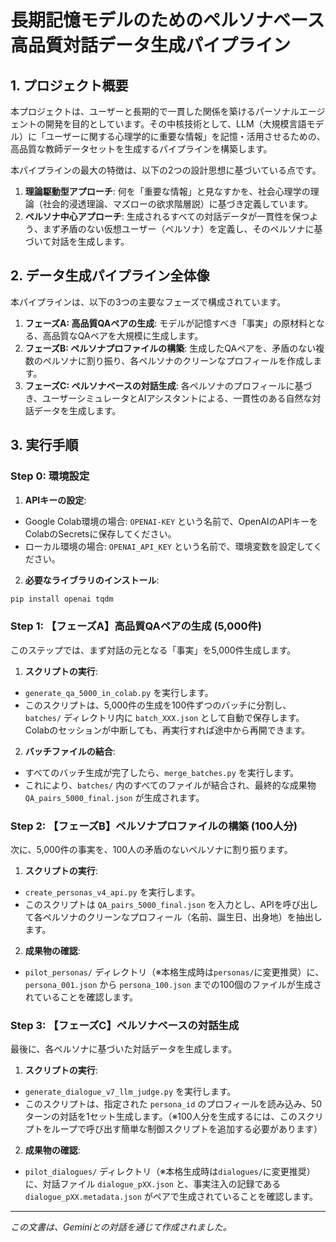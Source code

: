 ﻿# 長期記憶モデルのためのペルソナベース高品質対話データ生成パイプライン

## 1. プロジェクト概要

本プロジェクトは、ユーザーと長期的で一貫した関係を築けるパーソナルエージェントの開発を目的としています。その中核技術として、LLM（大規模言語モデル）に「ユーザーに関する心理学的に重要な情報」を記憶・活用させるための、高品質な教師データセットを生成するパイプラインを構築します。

本パイプラインの最大の特徴は、以下の2つの設計思想に基づいている点です。

1.  **理論駆動型アプローチ**: 何を「重要な情報」と見なすかを、社会心理学の理論（社会的浸透理論、マズローの欲求階層説）に基づき定義しています。
2.  **ペルソナ中心アプローチ**: 生成されるすべての対話データが一貫性を保つよう、まず矛盾のない仮想ユーザー（ペルソナ）を定義し、そのペルソナに基づいて対話を生成します。

## 2. データ生成パイプライン全体像

本パイプラインは、以下の3つの主要なフェーズで構成されています。

1.  **フェーズA: 高品質QAペアの生成**:
   モデルが記憶すべき「事実」の原材料となる、高品質なQAペアを大規模に生成します。
2.  **フェーズB: ペルソナプロファイルの構築**:
   生成したQAペアを、矛盾のない複数のペルソナに割り振り、各ペルソナのクリーンなプロフィールを作成します。
3.  **フェーズC: ペルソナベースの対話生成**:
   各ペルソナのプロフィールに基づき、ユーザーシミュレータとAIアシスタントによる、一貫性のある自然な対話データを生成します。

## 3. 実行手順

### Step 0: 環境設定

1.  **APIキーの設定**:
   * Google Colab環境の場合: `OPENAI-KEY` という名前で、OpenAIのAPIキーをColabのSecretsに保存してください。
   * ローカル環境の場合: `OPENAI_API_KEY` という名前で、環境変数を設定してください。
2.  **必要なライブラリのインストール**:
   ```bash
   pip install openai tqdm
   ```

### Step 1: 【フェーズA】高品質QAペアの生成 (5,000件)

このステップでは、まず対話の元となる「事実」を5,000件生成します。

1.  **スクリプトの実行**:
   * `generate_qa_5000_in_colab.py` を実行します。
   * このスクリプトは、5,000件の生成を100件ずつのバッチに分割し、`batches/` ディレクトリ内に `batch_XXX.json` として自動で保存します。Colabのセッションが中断しても、再実行すれば途中から再開できます。
2.  **バッチファイルの結合**:
   * すべてのバッチ生成が完了したら、`merge_batches.py` を実行します。
   * これにより、`batches/` 内のすべてのファイルが結合され、最終的な成果物 `QA_pairs_5000_final.json` が生成されます。

### Step 2: 【フェーズB】ペルソナプロファイルの構築 (100人分)

次に、5,000件の事実を、100人の矛盾のないペルソナに割り振ります。

1.  **スクリプトの実行**:
   * `create_personas_v4_api.py` を実行します。
   * このスクリプトは `QA_pairs_5000_final.json` を入力とし、APIを呼び出して各ペルソナのクリーンなプロフィール（名前、誕生日、出身地）を抽出します。
2.  **成果物の確認**:
   * `pilot_personas/` ディレクトリ（※本格生成時は`personas/`に変更推奨）に、`persona_001.json` から `persona_100.json` までの100個のファイルが生成されていることを確認します。

### Step 3: 【フェーズC】ペルソナベースの対話生成

最後に、各ペルソナに基づいた対話データを生成します。

1.  **スクリプトの実行**:
   * `generate_dialogue_v7_llm_judge.py` を実行します。
   * このスクリプトは、指定された `persona_id` のプロフィールを読み込み、50ターンの対話を1セット生成します。（※100人分を生成するには、このスクリプトをループで呼び出す簡単な制御スクリプトを追加する必要があります）
2.  **成果物の確認**:
   * `pilot_dialogues/` ディレクトリ（※本格生成時は`dialogues/`に変更推奨）に、対話ファイル `dialogue_pXX.json` と、事実注入の記録である `dialogue_pXX.metadata.json` がペアで生成されていることを確認します。

---
*この文書は、Geminiとの対話を通じて作成されました。*